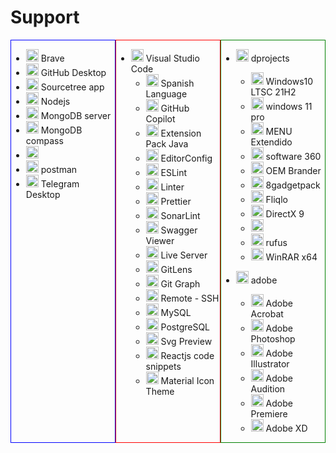 # **Support**

 
<div style=" display:flex">

<div style=" flex:1; border: 1px solid blue" > 

* <a href="https://brave.com/es/"><img height="20" src="https://www.ecured.cu/images/9/97/Bravebrowser.png" /></a> Brave
* <a href="https://desktop.github.com/"><img height="20" src="https://desktop.github.com/images/desktop-icon.svg" /></a> GitHub Desktop
* <a href="https://www.sourcetreeapp.com/"><img height="20" src="https://s3.amazonaws.com/s3.roaringapps.com/assets/icons/1561277508424-Source%20Tree.png" /></a> Sourcetree app
* <a href="https://nodejs.org/en/download/"><img height="20" src="https://midu.dev/images/tags/node.png" /></a> Nodejs
* <a href="https://www.mongodb.com/try/download/community"><img height="20" src="https://icons-for-free.com/download-icon-mongodb+original-1324760553088442944_512.png" /></a> MongoDB server
* <a href="https://www.mongodb.com/try/download/compass"><img height="20" src="https://icons-for-free.com/download-icon-mongodb+original-1324760553088442944_512.png" /></a>  MongoDB compass
* <a href="https://insomnia.rest/download"><img height="20" src="https://insomnia.rest/images/insomnia-logo.svg" /></a>
* <a href="https://www.postman.com/downloads/"><img height="20" src="https://iconape.com/wp-content/png_logo_vector/postman.png" /></a> postman
* <a href="https://desktop.telegram.org/"><img height="20" src="https://osx.telegram.org/updates/site/logo.png" /></a> Telegram Desktop

</div>
<div style=" flex:1; border: 1px solid red;">

* <a href="https://code.visualstudio.com/"><img height="20" src="https://sparkcdneus2.azureedge.net/sparkimageassets/XP9KHM4BK9FZ7Q-63e59db4-cf83-46b7-9365-0c37221b94de" /></a> Visual Studio Code
    - <img height="20" src="https://ms-ceintl.gallerycdn.vsassets.io/extensions/ms-ceintl/vscode-language-pack-es/1.70.8030927/1659519015836/Microsoft.VisualStudio.Services.Icons.Default" /> Spanish Language
    - <img height="20" src="https://github.gallerycdn.vsassets.io/extensions/github/copilot/1.38.6394/1659530148827/Microsoft.VisualStudio.Services.Icons.Default" /> GitHub Copilot
    - <img height="20" src="https://redhat.gallerycdn.vsassets.io/extensions/redhat/java/1.10.2022080505/1659690497942/Microsoft.VisualStudio.Services.Icons.Default" /> Extension Pack Java
    - <img height="20" src="https://editorconfig.gallerycdn.vsassets.io/extensions/editorconfig/editorconfig/0.16.4/1607315835386/Microsoft.VisualStudio.Services.Icons.Default" /> EditorConfig 
    - <img height="20" src="https://dbaeumer.gallerycdn.vsassets.io/extensions/dbaeumer/vscode-eslint/2.2.6/1657015175302/Microsoft.VisualStudio.Services.Icons.Default" /> ESLint
    - <img height="20" src="https://fnando.gallerycdn.vsassets.io/extensions/fnando/linter/0.0.13/1659592791694/Microsoft.VisualStudio.Services.Icons.Default" /> Linter
    - <img height="20" src="https://esbenp.gallerycdn.vsassets.io/extensions/esbenp/prettier-vscode/9.5.0/1648513363698/Microsoft.VisualStudio.Services.Icons.Default" /> Prettier
   - <img height="20" src="https://sonarsource.gallerycdn.vsassets.io/extensions/sonarsource/sonarlint-vscode/3.8.0/1659953160607/Microsoft.VisualStudio.Services.Icons.Default" /> SonarLint
    - <img height="20" src="https://arjun.gallerycdn.vsassets.io/extensions/arjun/swagger-viewer/3.1.2/1625471195598/Microsoft.VisualStudio.Services.Icons.Default" /> Swagger Viewer
    - <img height="20" src="https://ritwickdey.gallerycdn.vsassets.io/extensions/ritwickdey/liveserver/5.7.5/1646738284779/Microsoft.VisualStudio.Services.Icons.Default" /> Live Server
    - <img height="20" src="https://eamodio.gallerycdn.vsassets.io/extensions/eamodio/gitlens/12.1.2/1657684924460/Microsoft.VisualStudio.Services.Icons.Default" /> GitLens
    - <img height="20" src="https://mhutchie.gallerycdn.vsassets.io/extensions/mhutchie/git-graph/1.30.0/1617594001998/Microsoft.VisualStudio.Services.Icons.Default" /> Git Graph 
    - <img height="20" src="https://ms-vscode-remote.gallerycdn.vsassets.io/extensions/ms-vscode-remote/remote-ssh/0.85.2022071315/1657724788035/Microsoft.VisualStudio.Services.Icons.Default" /> Remote - SSH
    - <img height="20" src="https://cweijan.gallerycdn.vsassets.io/extensions/cweijan/vscode-mysql-client2/5.6.9/1659970180676/Microsoft.VisualStudio.Services.Icons.Default" /> MySQL
    - <img height="20" src="https://ms-ossdata.gallerycdn.vsassets.io/extensions/ms-ossdata/vscode-postgresql/0.3.0/1586995425912/Microsoft.VisualStudio.Services.Icons.Default" /> PostgreSQL
     - <img height="20" src="https://simonsiefke.gallerycdn.vsassets.io/extensions/simonsiefke/svg-preview/2.8.3/1581688879196/Microsoft.VisualStudio.Services.Icons.Default" /> Svg Preview
    - <img height="20" src="https://xabikos.gallerycdn.vsassets.io/extensions/xabikos/reactsnippets/2.4.0/1572385230369/Microsoft.VisualStudio.Services.Icons.Default" /> Reactjs code snippets
    - <img height="20" src="https://pkief.gallerycdn.vsassets.io/extensions/pkief/material-icon-theme/4.19.0/1656747111930/Microsoft.VisualStudio.Services.Icons.Default" /> Material Icon Theme 

</div>
<div style=" flex:1; border: 1px solid green;">

* <a href="https://www.dprojects.org/minios"><img height="20" src="https://files.softicons.com/download/folder-icons/mac-os-black-folder-icons-by-demcha/png/256x256/Iso.png" /></a> dprojects

    - <a href="https://www.mediafire.com/file/ny5tifybn3x6esv/6ec7c4079516353c7ef7d356a6fc7816.rar/file"><img height="20" src="https://www.unixmen.com/wp-content/uploads/2013/12/iso.png" /></a> Windows10 LTSC 21H2
    - <a href="https://www.mediafire.com/file/nffpb5dw9ay2w6n/fcd46ef7aa06a884d69c49fbd88a65e3.rar/file"><img height="20" src="https://www.unixmen.com/wp-content/uploads/2013/12/iso.png" /></a> windows 11 pro
    - <a href="https://www.mediafire.com/file/7fx7z9edtksuuq6/MENU_Extendido_v6.4_-_www.dprojects.org.rar/file
    "><img height="20" src="https://www.drunkgaming.net/uploads/monthly_2021_04/unnamed.jpg.ce70f575ed097bb0d35f9fe2ebadd606.jpg" /></a> MENU Extendido
    - <a href="https://dl.360safe.com/drvmgr/gwwk__360DrvMgrInstaller_net.exe"><img height="20" src="https://encrypted-tbn0.gstatic.com/images?q=tbn:ANd9GcTu-CfJWAoaAMwtJVtA-78Ivy0oFh2L2_aa1Bg78yQot8YaKyYqj9F5vr2LKh92D2AW7WU&usqp=CAU" /></a> software 360
    - <a href="https://mega.nz/file/LgZ3XBIY#h1ICk9r-qlVDSBblMwRWpRk48l5FHRTOOCRX_ZPAyv4"><img height="20" src="https://stormpoopersmith.com/wp-content/uploads/2012/01/AppLogo-150x150.png" /></a> OEM Brander
    - <a href="https://8gadgetpack.net/"><img height="20" src="https://www.softexia.com/wp-content/uploads/2016/01/8GadgetPack.png" /></a> 8gadgetpack
    - <a href="https://fliqlo.com/screensaver/"><img height="20" src="https://progsoft.net/images/fliqlo-icon-d4ede465ec80850024cba534489a876493a84b65.png" /></a> Fliqlo
    - <a href="https://mega.nz/file/a9IwRbZJ#3AsvlexghpQoNdK-z3RcskAq4XBWdfVcMT-ORUF0MUM"><img height="20" src="https://offlinefreewarefiles.com/wp-content/uploads/2019/02/Directx.png" /></a> DirectX 9
    - <a href="https://mega.nz/file/q05hwSTJ#LJ2LwQfeZc6kJbl-LJfPHRZEN_7P2wTPDogI79cXZJo"><img height="20" src="https://s3.amazonaws.com/cf-nitroengassets-prod/images/sites/gonitro/brand-assets/nitro-logo-dark.png" /></a>  
    - <a href="https://rufus.ie/es/"><img height="20" src="https://rufus.ie/pics/rufus-128.png" /></a> rufus
    - <a href="https://www.winrar.es/descargas/103/descargar-winrar-para-windows-x64-en-espanol"><img height="20" src="https://img.utdstc.com/icon/487/824/4878246f6401efb0b316f39a0a42548e51010cda94db8cf5f71347cbb3dbfc89:200" /></a> WinRAR x64 
* <a href="?"><img height="20" src="https://files.softicons.com/download/folder-icons/mac-os-black-folder-icons-by-demcha/png/256x256/Iso.png" /></a> adobe
    - <a href="https://androforever.com/adobe-acrobat-pro-dc/"><img height="20" src="https://play-lh.googleusercontent.com/Km56shk2gkIGegFGjgx552P1ZUTsw7avbXnN9-qPzreUw3HO-mbQ5g7okH-zF9orEA" /></a> Adobe Acrobat
    - <a href="https://androforever.com/adobe-photoshop-cc-2022/"><img height="20" src="https://upload.wikimedia.org/wikipedia/commons/2/20/Photoshop_CC_icon.png" /></a> Adobe Photoshop
    - <a href="https://androforever.com/adobe-illustrator-cc-2022/"><img height="20" src="https://upload.wikimedia.org/wikipedia/commons/thumb/6/66/Illustrator_CC_icon.png/492px-Illustrator_CC_icon.png" /></a> Adobe Illustrator
    - <a href="https://androforever.com/adobe-audition-cc-2022/"><img height="20" src="https://upload.wikimedia.org/wikipedia/commons/thumb/1/19/Adobe_Audition_CC_icon.svg/1050px-Adobe_Audition_CC_icon.svg.png" /></a> Adobe Audition
    - <a href="https://androforever.com/adobe-premiere-pro-cc-2022/"><img height="20" src="https://seeklogo.com/images/A/adobe-premiere-cc-logo-2B72AFF7E6-seeklogo.com.png" /></a> Adobe Premiere
    - <a href="https://androforever.com/adobe-xd-full/"><img height="20" src="https://itlh.in/images/logos/xd.svg" /></a> Adobe XD

    </div>
</div>

    
<!-- https://camaras-espia.com.mx/blog/noticias/aplicaciones-espia-para-android/ -->
 

    

